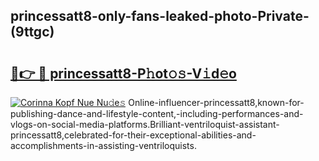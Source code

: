 ## princessatt8-only-fans​-leaked-photo​-Private-(9ttgc)


# <h2><a href="https://mediaupload.pro?title=princessatt8&ref=git">🔗👉 🔴 princessatt8-P𝚑ot𝚘𝚜-V𝚒d𝚎o</a></h2>

[![Corinna Kopf Nue Nu𝚍e𝚜](https://i.imgur.com/0qMVB7G.gif)](https://mediaupload.pro?title=princessatt8&ref=git)
Online-influencer-princessatt8,known-for-publishing-dance-and-lifestyle-content,-including-performances-and-vlogs-on-social-media-platforms.Brilliant-ventriloquist-assistant-princessatt8,celebrated-for-their-exceptional-abilities-and-accomplishments-in-assisting-ventriloquists.  